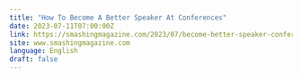 ```yaml
---
title: "How To Become A Better Speaker At Conferences"
date: 2023-07-11T07:00:00Z
link: https://smashingmagazine.com/2023/07/become-better-speaker-conferences/?utm_medium=RSS&utm_source=news.12bit.vn
site: www.smashingmagazine.com
language: English
draft: false
---
```

